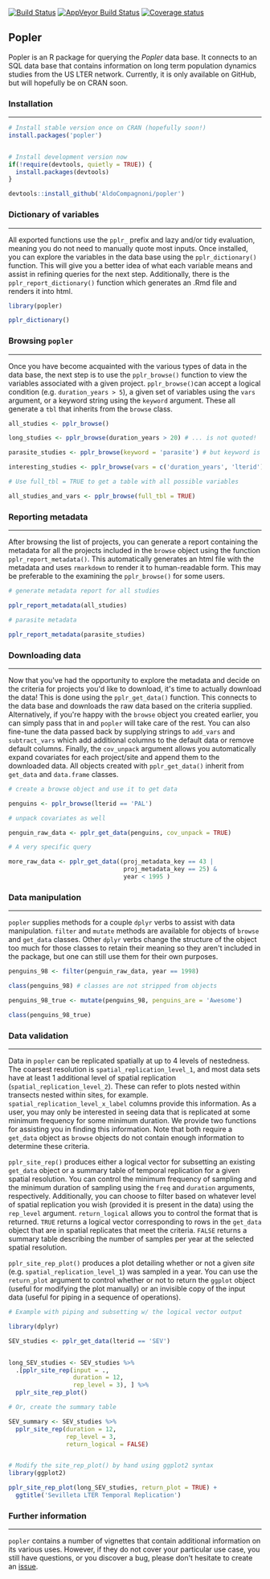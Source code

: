 
<!-- README.md is generated from README.Rmd. Please edit that file -->
[![Build Status](https://travis-ci.org/AldoCompagnoni/popler.svg?branch=master)](https://travis-ci.org/AldoCompagnoni/popler) [![AppVeyor Build Status](https://ci.appveyor.com/api/projects/status/github/AldoCompagnoni/popler?branch=master&svg=true)](https://ci.appveyor.com/project/AldoCompagnoni/popler) [![Coverage status](https://codecov.io/gh/AldoCompagnoni/popler/branch/master/graph/badge.svg)](https://codecov.io/github/AldoCompagnoni/popler?branch=master)

Popler
------

Popler is an R package for querying the *Popler* data base. It connects to an SQL data base that contains information on long term population dynamics studies from the US LTER network. Currently, it is only available on GitHub, but will hopefully be on CRAN soon.

### Installation

------------------------------------------------------------------------

``` r
# Install stable version once on CRAN (hopefully soon!)
install.packages('popler')


# Install development version now
if(!require(devtools, quietly = TRUE)) {
  install.packages(devtools)
}

devtools::install_github('AldoCompagnoni/popler')
```

### Dictionary of variables

------------------------------------------------------------------------

All exported functions use the `pplr_` prefix and lazy and/or tidy evaluation, meaning you do not need to manually quote most inputs. Once installed, you can explore the variables in the data base using the `pplr_dictionary()` function. This will give you a better idea of what each variable means and assist in refining queries for the next step. Additionally, there is the `pplr_report_dictionary()` function which generates an .Rmd file and renders it into html.

``` r
library(popler)

pplr_dictionary()
```

### Browsing `popler`

------------------------------------------------------------------------

Once you have become acquainted with the various types of data in the data base, the next step is to use the `pplr_browse()` function to view the variables associated with a given project. `pplr_browse()`can accept a logical condition (e.g. `duration_years > 5`), a given set of variables using the `vars` argument, or a keyword string using the `keyword` argument. These all generate a `tbl` that inherits from the `browse` class.

``` r
all_studies <- pplr_browse()

long_studies <- pplr_browse(duration_years > 20) # ... is not quoted!

parasite_studies <- pplr_browse(keyword = 'parasite') # but keyword is quoted

interesting_studies <- pplr_browse(vars = c('duration_years', 'lterid')) # so are vars

# Use full_tbl = TRUE to get a table with all possible variables

all_studies_and_vars <- pplr_browse(full_tbl = TRUE)
```

### Reporting metadata

------------------------------------------------------------------------

After browsing the list of projects, you can generate a report containing the metadata for all the projects included in the `browse` object using the function `pplr_report_metadata()`. This automatically generates an html file with the metadata and uses `rmarkdown` to render it to human-readable form. This may be preferable to the examining the `pplr_browse()` for some users.

``` r
# generate metadata report for all studies

pplr_report_metadata(all_studies)

# parasite metadata

pplr_report_metadata(parasite_studies)
```

### Downloading data

------------------------------------------------------------------------

Now that you've had the opportunity to explore the metadata and decide on the criteria for projects you'd like to download, it's time to actually download the data! This is done using the `pplr_get_data()` function. This connects to the data base and downloads the raw data based on the criteria supplied. Alternatively, if you're happy with the `browse` object you created earlier, you can simply pass that in and `popler` will take care of the rest. You can also fine-tune the data passed back by supplying strings to `add_vars` and `subtract_vars` which add additional columns to the default data or remove default columns. Finally, the `cov_unpack` argument allows you automatically expand covariates for each project/site and append them to the downloaded data. All objects created with `pplr_get_data()` inherit from `get_data` and `data.frame` classes.

``` r
# create a browse object and use it to get data

penguins <- pplr_browse(lterid == 'PAL')

# unpack covariates as well

penguin_raw_data <- pplr_get_data(penguins, cov_unpack = TRUE)

# A very specific query

more_raw_data <- pplr_get_data((proj_metadata_key == 43 | 
                                proj_metadata_key == 25) & 
                                year < 1995 )
```

### Data manipulation

------------------------------------------------------------------------

`popler` supplies methods for a couple `dplyr` verbs to assist with data manipulation. `filter` and `mutate` methods are available for objects of `browse` and `get_data` classes. Other `dplyr` verbs change the structure of the object too much for those classes to retain their meaning so they aren't included in the package, but one can still use them for their own purposes.

``` r
penguins_98 <- filter(penguin_raw_data, year == 1998)

class(penguins_98) # classes are not stripped from objects

penguins_98_true <- mutate(penguins_98, penguins_are = 'Awesome')

class(penguins_98_true)
```

### Data validation

------------------------------------------------------------------------

Data in `popler` can be replicated spatially at up to 4 levels of nestedness. The coarsest resolution is `spatial_replication_level_1`, and most data sets have at least 1 additional level of spatial replication (`spatial_replication_level_2`). These can refer to plots nested within transects nested within sites, for example. `spatial_replication_level_x_label` columns provide this information. As a user, you may only be interested in seeing data that is replicated at some minimum frequency for some minimum duration. We provide two functions for assisting you in finding this information. Note that both require a `get_data` object as `browse` objects do not contain enough information to determine these criteria.

`pplr_site_rep()` produces either a logical vector for subsetting an existing `get_data` object or a summary table of temporal replication for a given spatial resolution. You can control the minimum frequency of sampling and the minimum duration of sampling using the `freq` and `duration` arguments, respectively. Additionally, you can choose to filter based on whatever level of spatial replication you wish (provided it is present in the data) using the `rep_level` argument. `return_logical` allows you to control the format that is returned. `TRUE` returns a logical vector corresponding to rows in the `get_data` object that are in spatial replicates that meet the criteria. `FALSE` returns a summary table describing the number of samples per year at the selected spatial resolution.

`pplr_site_rep_plot()` produces a plot detailing whether or not a given *site* (e.g. `spatial_replication_level_1`) was sampled in a year. You can use the `return_plot` argument to control whether or not to return the `ggplot` object (useful for modifying the plot manually) or an invisible copy of the input data (useful for piping in a sequence of operations).

``` r
# Example with piping and subsetting w/ the logical vector output

library(dplyr)

SEV_studies <- pplr_get_data(lterid == 'SEV')


long_SEV_studies <- SEV_studies %>%
  .[pplr_site_rep(input = .,
                  duration = 12,
                  rep_level = 3), ] %>%
  pplr_site_rep_plot()

# Or, create the summary table

SEV_summary <- SEV_studies %>% 
  pplr_site_rep(duration = 12,
                rep_level = 3,
                return_logical = FALSE)


# Modify the site_rep_plot() by hand using ggplot2 syntax
library(ggplot2)

pplr_site_rep_plot(long_SEV_studies, return_plot = TRUE) +
  ggtitle('Sevilleta LTER Temporal Replication')
```

### Further information

------------------------------------------------------------------------

`popler` contains a number of vignettes that contain additional information on its various uses. However, if they do not cover your particular use case, you still have questions, or you discover a bug, please don't hesitate to create an [issue](https://github.com/AldoCompagnoni/popler/issues).
